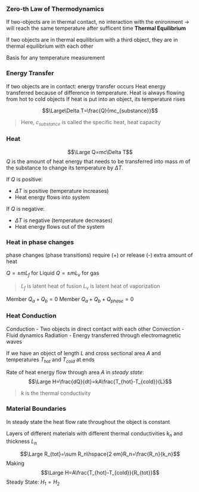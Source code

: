 ### Zero-th Law of Thermodynamics
If two-objects are in thermal contact, no interaction with the enironment $\rightarrow$ will reach the same temperature after sufficent time
**Thermal Equilibrium**

If two objects are in thermal equilibrium with a third object, they are in thermal equilibrium with each other

Basis for any temperature measurement

### Energy Transfer
If two objects are in contact: energy transfer occurs
Heat energy transferred because of difference in temperature.
Heat is always flowing from hot to cold objects
If heat is put into an object, its temperature rises

$$\Large\Delta T=\frac{Q}{mc_{substance}}$$
> Here, $c_{substance}$ is called the specific heat, heat capacity

### Heat
$$\Large Q=mc\Delta T$$
$Q$ is the amount of heat energy that needs to be transferred into mass $m$ of the substance to change its temperature by $\Delta T$. 

If $Q$ is positive:
- $\Delta T$ is positive (temperature increases)
- Heat energy flows into system

If $Q$ is negative:
- $\Delta T$ is negative (temperature decreases)
- Heat energy flows out of the system

### Heat in phase changes
phase changes (phase transitions) require (+) or release (-) extra amount of heat

$Q=\pm mL_f$ for Liquid
$Q=\pm mL_v$ for gas
> $L_f$ is latent heat of fusion
> $L_v$ is latent heat of vaporization


Member $Q_a+Q_b=0$
Member $Q_a+Q_b+Q_{phase}=0$

### Heat Conduction
Conduction - Two objects in direct contact with each other
Convection - Fluid dynamics
Radiation     - Energy transferred through electromagnetic 
	waves

If we have an object of length $L$ and cross sectional area $A$ and temperatures $T_{hot}$ and $T_{cold}$ at ends

Rate of heat energy flow through area $A$ in *steady state*:
$$\Large H=\frac{dQ}{dt}=kA\frac{T_{hot}-T_{cold}}{L}$$
> $k$ is the thermal conductivity

### Material Boundaries
In steady state the heat flow rate throughout the object is constant

Layers of different materials with different thermal conductivities $k_n$ and thickness $L_n$ 

$$\Large R_{tot}=\sum R_n\hspace{2 em}R_n=\frac{R_n}{k_n}$$
Making
$$\Large H=A\frac{T_{hot}-T_{cold}}{R_{tot}}$$
Steady State: $H_1=H_2$